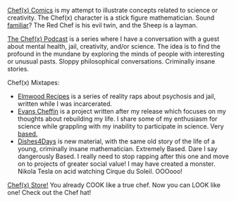 [Chef(x) Comics](https://www.instagram.com/chefofx/) is my attempt to illustrate concepts related to science or creativity. The Chef(x) character is a stick figure mathematician. Sound [familiar](http://www.xkcd.com/)? The Red Chef is his evil twin, and the Sheep is a layman. 

[The Chef(x) Podcast](https://itunes.apple.com/us/podcast/the-chef-x-podcast/id1227336978?mt=2) is a series where I have a conversation with a guest about mental health, jail, creativity, and/or science. The idea is to find the profound in the mundane by exploring the minds of people with interesting or unusual pasts. Sloppy philosophical conversations. Criminally insane stories. 

Chef(x) Mixtapes: 
- [Elmwood Recipes](https://drive.google.com/open?id=0B1Ol8fuZMTCWTGY1N29lakxuSnc) is a series of reality raps about psychosis and jail, written while I was incarcerated.  
- [Evans Cheffin](https://drive.google.com/open?id=0B1Ol8fuZMTCWVS1UNDJueEh1SE0) is a project written after my release which focuses on my thoughts about rebuilding my life. I share some of my enthusiasm for science while grappling with my inability to participate in science. Very [based.](http://i56.tinypic.com/w98i07.jpg)
- [Dishes4Days](https://drive.google.com/open?id=0B1Ol8fuZMTCWTnNjOUlsLS1Qdjg) is new material, with the same old story of the life of a young, criminally insane mathematician. Extremely Based. Dare I say dangerously Based. I really need to stop rapping after this one and move on to projects of greater social value! I may have created a monster. Nikola Tesla on acid watching Cirque du Soleil. OOOooo!

[Chef(x) Store!](http://www.etsy.com/shop) You already COOK like a true chef. Now you can LOOK like one! Check out the Chef hat!
